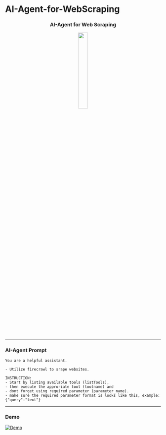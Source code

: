 # AI-Agent-for-WebScraping
<p align="center">
  <h3 align="center">AI-Agent for Web Scraping</h3>
</p>

<p align="center">
  <img width=25% height=25% src="https://github.com/user-attachments/assets/f9386b04-567d-49c9-b3b1-e64803e80e35"></img>
</p>

---

### AI-Agent Prompt
```
You are a helpful assistant. 

- Utilize firecrawl to srape websites.

INSTRUCTION:
- Start by listing available tools (listTools),
- then execute the approriate tool (toolname) and
- dont forget using required parameter (parameter_name).
- make sure the required parameter format is looks like this, example: {"query":"text"}
```

---

### Demo
[![Demo](https://github.com/user-attachments/assets/f9386b04-567d-49c9-b3b1-e64803e80e35)](https://drive.google.com/file/d/13KU5IfNckyWEaXyYOx6t9OEymn2JT97b/view?usp=sharing)

